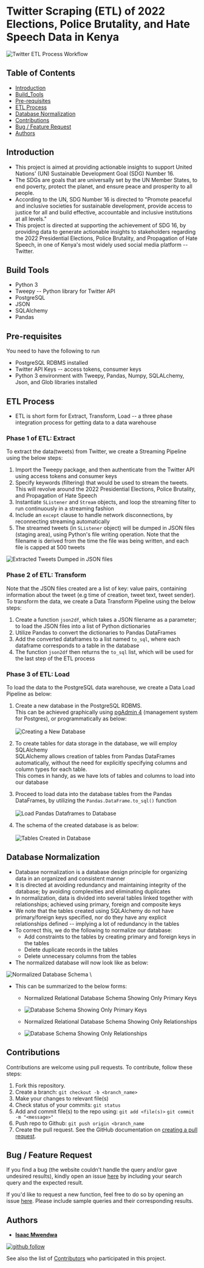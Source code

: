 # Twitter Scraping (ETL) of 2022 Elections, Police Brutality, and Hate Speech Data in Kenya

![Twitter ETL Process Workflow](https://github.com/IsaacMwendwa/Twitter-ETL-of-Elections-PoliceBrutality-HateSpeech-Data/blob/main/Images/scraping_work_flow.jpg "Twitter ETL Process Workflow")


## Table of Contents
* [Introduction](#Introduction)
* [Build_Tools](#Build_Tools)
* [Pre-requisites](#Pre-requisites)
* [ETL Process](#ETL-Process)
* [Database Normalization](#Database-Normalization)
* [Contributions](#Contributions)
* [Bug / Feature Request](#Bug--Feature-Request)
* [Authors](#Authors)


## Introduction
* This project is aimed at providing actionable insights to support United Nations' (UN) Sustainable Development Goal (SDG) Number 16.
* The SDGs are goals that are universally set by the UN Member States, to end poverty, protect the planet, and ensure peace and prosperity to all people.
* According to the UN, SDG Number 16 is directed to "Promote peaceful and inclusive societies for sustainable development, provide access to justice for all and build effective, accountable and inclusive institutions at all levels."
* This project is directed at supporting the achievement of SDG 16, by providing data to generate actionable insights to stakeholders regarding the 2022 Presidential Elections, Police Brutality, and Propagation of Hate Speech, in one of Kenya's most widely used social media platform -- Twitter.


## Build Tools
* Python 3
* Tweepy -- Python library for Twitter API
* PostgreSQL
* JSON
* SQLAlchemy
* Pandas


## Pre-requisites
You need to have the following to run 
* PostgreSQL RDBMS installed
* Twitter API Keys -- access tokens, consumer keys
* Python 3 environment with Tweepy, Pandas, Numpy, SQLALchemy, Json, and Glob libraries installed

## ETL Process
* ETL is short form for Extract, Transform, Load -- a three phase integration process for getting data to a data warehouse

### Phase 1 of ETL: Extract
To extract the data(tweets) from Twitter, we create a Streaming Pipeline using the below steps:
1. Import the Tweepy package, and then authenticate from the Twitter API using access tokens and consumer keys
2. Specify keywords (filtering) that would be used to stream the tweets. This will revolve around the 2022 Presidential Elections, Police Brutality, and Propagation of Hate Speech
3. Instantiate `SListener` and `Stream` objects, and loop the streaming filter to run continuously in a streaming fashion
4. Include an `except` clause to handle network disconnections, by reconnecting streaming automatically
5. The streamed tweets (in `SListener` object) will be dumped in JSON files (staging area), using Python's file writing operation. Note that the filename is derived from the time the file was being written, and each file is capped at 500 tweets

![Extracted Tweets Dumped in JSON files](https://github.com/IsaacMwendwa/Twitter-ETL-of-Elections-PoliceBrutality-HateSpeech-Data/blob/main/Images/Extracted-Tweets-Dumped-in-JSON-file.PNG "Extracted Tweets Dumped in JSON files")


### Phase 2 of ETL: Transform
Note that the JSON files created are a list of key: value pairs, containing information about the tweet (e.g time of creation, tweet text, tweet sender). \
To transform the data, we create a Data Transform Pipeline using the below steps:
1. Create a function `json2df`, which takes a JSON filename as a parameter; to load the JSON files into a list of Python dictionaries
2. Utilize Pandas to convert the dictionaries to Pandas DataFrames
3. Add the converted dataframes to a list named `to_sql`, where each dataframe corresponds to a table in the database
4. The function `json2df` then returns the `to_sql` list, which will be used for the last step of the ETL process

### Phase 3 of ETL: Load
To load the data to the PostgreSQL data warehouse, we create a Data Load Pipeline as below:
1. Create a new database in the PostgreSQL RDBMS. \
   This can be achieved graphically using [pgAdmin 4](https://www.pgadmin.org/) (management system for Postgres), or programmatically as below:
\
\
![Creating a New Database](https://github.com/IsaacMwendwa/Twitter-ETL-of-Elections-PoliceBrutality-HateSpeech-Data/blob/main/Images/Creating-a-New-Database.PNG "Creating a New Database")
2. To create tables for data storage in the database, we will employ SQLAlchemy \
   SQLAlchemy allows creation of tables from Pandas DataFrames automatically, without the need for explicitly specifying columns and column types for each table. \
   This comes in handy, as we have lots of tables and columns to load into our database
4. Proceed to load data into the database tables from the Pandas DataFrames, by utilizing the `Pandas.DataFrame.to_sql()` function
\
\
![Load Pandas Dataframes to Database](https://github.com/IsaacMwendwa/Twitter-ETL-of-Elections-PoliceBrutality-HateSpeech-Data/blob/main/Images/Load-Pandas-Dataframes-to-Database.PNG "Load Pandas Dataframes to Database")

5. The schema of the created database is as below:
\
\
![Tables Created in Database](https://github.com/IsaacMwendwa/Twitter-ETL-of-Elections-PoliceBrutality-HateSpeech-Data/blob/main/Images/tables_in_database.jpg "Tables Created in Database")


## Database Normalization
* Database normalization is a database design principle for organizing data in an organized and consistent manner
* It is directed at avoiding redundancy and maintaining integrity of the database; by avoiding complexities and eliminating duplicates
* In normalization, data is divided into several tables linked together with relationships; achieved using primary, foreign and composite keys
* We note that the tables created using SQLAlchemy do not have primary/foreign keys specified, nor do they have any explicit relationships defined -- implying a lot of redundancy in the tables
* To correct this, we do the following to normalize our database:
   *  Add constraints to the tables by creating primary and foreign keys in the tables
   *  Delete duplicate records in the tables
   *  Delete unnecessary columns from the tables
* The normalized database will now look like as below:

![Normalized Database Schema](https://github.com/IsaacMwendwa/Twitter-ETL-of-Elections-PoliceBrutality-HateSpeech-Data/blob/main/Images/Full-Schema-of-Normalized-Database.jpg "Normalized Database Schema")
\
* This can be summarized to the below forms:

   * Normalized Relational Database Schema Showing Only Primary Keys
   * ![Database Schema Showing Only Primary Keys](https://github.com/IsaacMwendwa/Twitter-ETL-of-Elections-PoliceBrutality-HateSpeech-Data/blob/main/Images/Relational-Database-Schema-Showing-Only-Primary-Keys.jpg "Database Schema Showing Only Primary Keys")

   * Normalized Relational Database Schema Showing Only Relationships
   * ![Database Schema Showing Only Relationships](https://github.com/IsaacMwendwa/Twitter-ETL-of-Elections-PoliceBrutality-HateSpeech-Data/blob/main/Images/Relational-Database-Schema-Showing-Only-Relationships.jpg "Database Schema Showing Only Relationships")


## Contributions
Contributions are welcome using pull requests. To contribute, follow these steps:
1. Fork this repository.
2. Create a branch: `git checkout -b <branch_name>`
3. Make your changes to relevant file(s)
4. Check status of your commits: `git status`
6. Add and commit file(s) to the repo using:
    `git add <file(s)>`
    `git commit -m "<message>"`
8. Push repo to Github: `git push origin <branch_name`
9. Create the pull request. See the GitHub documentation on [creating a pull request](https://help.github.com/en/github/collaborating-with-issues-and-pull-requests/creating-a-pull-request).

## Bug / Feature Request
If you find a bug (the website couldn't handle the query and/or gave undesired results), kindly open an issue [here](https://github.com/IsaacMwendwa/Twitter-ETL-of-Elections-PoliceBrutality-HateSpeech-Data/issues/new) by including your search query and the expected result.

If you'd like to request a new function, feel free to do so by opening an issue [here](https://github.com/IsaacMwendwa/Twitter-ETL-of-Elections-PoliceBrutality-HateSpeech-Data/new). Please include sample queries and their corresponding results.


## Authors

* **[Isaac Mwendwa](https://github.com/IsaacMwendwa)**
    
[![github follow](https://img.shields.io/github/followers/IsaacMwendwa?label=Follow_on_GitHub)](https://github.com/IsaacMwendwa)


See also the list of [Contributors](https://github.com/IsaacMwendwa/Twitter-ETL-of-Elections-PoliceBrutality-HateSpeech-Data/contributors) who participated in this project.

